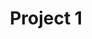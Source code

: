 ---
view: project

title: Project 1
thumbnail: http://placeimg.com/500/300/arch
type: Interior Design
status: Ongoing
completionDate: 30 December 2019

cost: ₹ 6.5 Lacs (approx.)
client: John Doe

pictures:
  - link: http://placeimg.com/400/300/arch
    description: img1
  - link: http://placeimg.com/500/400/arch
    description: img1
  - link: http://placeimg.com/300/200/arch
    description: img1
  - link: http://placeimg.com/500/300/arch
    description: img1
  - link: http://placeimg.com/500/500/arch
    description: img1
  - link: http://placeimg.com/1600/900/arch
    description: img1
  - link: http://placeimg.com/200/300/arch
    description: img1
  - link: http://placeimg.com/300/400/arch
    description: img1
  - link: http://placeimg.com/400/500/arch
    description: img1
---
